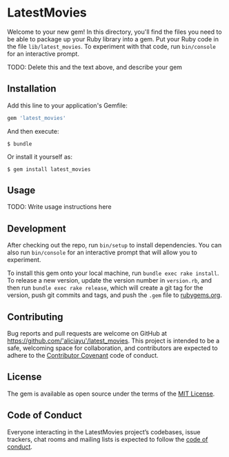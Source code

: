 # LatestMovies

Welcome to your new gem! In this directory, you'll find the files you need to be able to package up your Ruby library into a gem. Put your Ruby code in the file `lib/latest_movies`. To experiment with that code, run `bin/console` for an interactive prompt.

TODO: Delete this and the text above, and describe your gem

## Installation

Add this line to your application's Gemfile:

```ruby
gem 'latest_movies'
```

And then execute:

    $ bundle

Or install it yourself as:

    $ gem install latest_movies

## Usage

TODO: Write usage instructions here

## Development

After checking out the repo, run `bin/setup` to install dependencies. You can also run `bin/console` for an interactive prompt that will allow you to experiment.

To install this gem onto your local machine, run `bundle exec rake install`. To release a new version, update the version number in `version.rb`, and then run `bundle exec rake release`, which will create a git tag for the version, push git commits and tags, and push the `.gem` file to [rubygems.org](https://rubygems.org).

## Contributing

Bug reports and pull requests are welcome on GitHub at https://github.com/'aliciayu'/latest_movies. This project is intended to be a safe, welcoming space for collaboration, and contributors are expected to adhere to the [Contributor Covenant](http://contributor-covenant.org) code of conduct.

## License

The gem is available as open source under the terms of the [MIT License](https://opensource.org/licenses/MIT).

## Code of Conduct

Everyone interacting in the LatestMovies project’s codebases, issue trackers, chat rooms and mailing lists is expected to follow the [code of conduct](https://github.com/'aliciayu'/latest_movies/blob/master/CODE_OF_CONDUCT.md).
